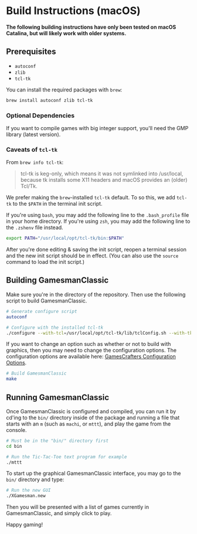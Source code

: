 # Build Instructions (macOS)

**The following building instructions have only been tested on macOS Catalina, but will likely work with older systems.**

## Prerequisites

- `autoconf`
- `zlib`
- `tcl-tk`

You can install the required packages with `brew`:

```bash
brew install autoconf zlib tcl-tk
```

### Optional Dependencies

If you want to compile games with big integer support, you'll need the GMP library (latest version).

### Caveats of `tcl-tk`

From `brew info tcl-tk`:

> tcl-tk is keg-only, which means it was not symlinked into /usr/local, because tk installs some X11 headers and macOS provides an (older) Tcl/Tk.

We prefer making the `brew`-installed `tcl-tk` default. To so this, we add `tcl-tk` to the `$PATH` in the terminal init script.

If you're using `bash`, you may add the following line to the `.bash_profile` file in your home directory. If you're using `zsh`, you may add the following line to the `.zshenv` file instead.

```bash
export PATH="/usr/local/opt/tcl-tk/bin:$PATH"
```

After you're done editing & saving the init script, reopen a terminal session and the new init script should be in effect. (You can also use the `source` command to load the init script.)

## Building GamesmanClassic

Make sure you're in the directory of the repository. Then use the following script to build GamesmanClassic.

```bash
# Generate configure script
autoconf

# Configure with the installed tcl-tk
./configure --with-tcl=/usr/local/opt/tcl-tk/lib/tclConfig.sh --with-tk=/usr/local/opt/tcl-tk/lib/tkConfig.sh
```

If you want to change an option such as whether or not to build with graphics, then you may need to change the configuration options.
The configuration options are available here: [GamesCrafters Configuration Options](build-configuration-options.md).

```bash
# Build GamesmanClassic
make
```

## Running GamesmanClassic

Once GamesmanClassic is configured and compiled, you can run it by cd'ing to the `bin/` directory inside of the package and running a file that starts with an `m` (such as `machi`, or `mttt`), and play the game from the console.

```bash
# Must be in the "bin/" directory first
cd bin

# Run the Tic-Tac-Toe text program for example
./mttt
```

To start up the graphical GamesmanClassic interface, you may go to the `bin/` directory and type:

```bash
# Run the new GUI
./XGamesman.new
```

Then you will be presented with a list of games currently in GamesmanClassic, and simply click to play.

Happy gaming!
